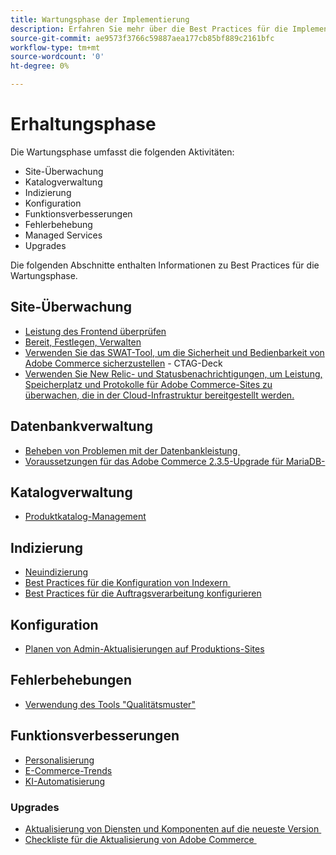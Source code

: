 ```yaml
---
title: Wartungsphase der Implementierung
description: Erfahren Sie mehr über die Best Practices für die Implementierung in der Wartungsphase von Adobe Commerce-Projekten.
source-git-commit: ae9573f3766c59887aea177cb85bf889c2161bfc
workflow-type: tm+mt
source-wordcount: '0'
ht-degree: 0%

---
```



# Erhaltungsphase

Die Wartungsphase umfasst die folgenden Aktivitäten:

- Site-Überwachung
- Katalogverwaltung
- Indizierung
- Konfiguration
- Funktionsverbesserungen
- Fehlerbehebung
- Managed Services
- Upgrades

Die folgenden Abschnitte enthalten Informationen zu Best Practices für die Wartungsphase.

## Site-Überwachung

- [Leistung des Frontend überprüfen](frontend-performance.md)
- [Bereit, Festlegen, Verwalten](https://business.adobe.com/blog/basics/ready-set-maintain)
- [Verwenden Sie das SWAT-Tool, um die Sicherheit und Bedienbarkeit von Adobe Commerce sicherzustellen](https://experienceleague.adobe.com/docs/commerce-operations/tools/site-wide-analysis-tool/intro.html?lang=en#integrations-with-other-adobe-commerce-support-tools) - CTAG-Deck
- [Verwenden Sie New Relic- und Statusbenachrichtigungen, um Leistung, Speicherplatz und Protokolle für Adobe Commerce-Sites zu überwachen, die in der Cloud-Infrastruktur bereitgestellt werden.](https://experienceleague.adobe.com/docs/commerce-cloud-service/user-guide/monitor/performance.html)

## Datenbankverwaltung

- [Beheben von Problemen mit der Datenbankleistung &#x200B;](resolve-database-performance-issues.md)
- [Voraussetzungen für das Adobe Commerce 2.3.5-Upgrade für MariaDB-&#x200B;](commerce-235-upgrade-prerequisites-mariadb.md)

## Katalogverwaltung

<!-- Asset not yet integrated
- [Catalog Image Resizing](https://wiki.corp.adobe.com/x/oj4ykw) (wiki)
-->
- [Produktkatalog-Management](https://www.gotostage.com/channel/fca90f7960be436f9b849215d9e06026/recording/2eea2782fc874047a020391000519f8b/watch?source=CHANNEL)

## Indizierung

<!-- Asset not yet integrated
- [Reindexing - the safe way](https://wiki.corp.adobe.com/x/oj4ykw)(wiki)
-->
- [Neuindizierung](https://developer.adobe.com/commerce/php/development/components/indexing/#how-to-reindex)
- [Best Practices für die Konfiguration von Indexern &#x200B;](indexer-configuration.md)
- [Best Practices für die Auftragsverarbeitung konfigurieren](order-processing-configuration.md)

<!-- Asset not yet integrated from CTAG deck:
- Plan upsizing for planned traffic increases during promotions or holidays -->

## Konfiguration

- [Planen von Admin-Aktualisierungen auf Produktions-Sites](scheduling-admin-updates-in-production.md)

<!-- Asset not yet integrated from CTAG deck: Planning for peak season and promotional periods (upsizing)-->

## Fehlerbehebungen

- [Verwendung des Tools &quot;Qualitätsmuster&quot;](https://experienceleague.adobe.com/docs/commerce-operations/tools/quality-patches-tool/usage.html)

## Funktionsverbesserungen

- [Personalisierung](https://www.gotostage.com/channel/fca90f7960be436f9b849215d9e06026/recording/e218545a77de490fb5102eca07d0580a/watch?source=CHANNEL)
- [E-Commerce-Trends](https://www.gotostage.com/channel/fca90f7960be436f9b849215d9e06026/recording/9a772468d7b64409a3d5dff4d67e656d/watch?source=CHANNEL)
- [KI-Automatisierung](https://www.gotostage.com/channel/fca90f7960be436f9b849215d9e06026/recording/27ae23699c2847be981a23ca098e548f/watch?source=CHANNEL)

### Upgrades

- [Aktualisierung von Diensten und Komponenten auf die neueste Version &#x200B;](update-services.md)
- [Checkliste für die Aktualisierung von Adobe Commerce &#x200B;](upgrade-checklist.md)
